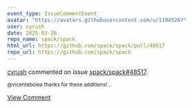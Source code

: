 ```yaml
---
event_type: IssueCommentEvent
avatar: "https://avatars.githubusercontent.com/u/1194526?"
user: cyrush
date: 2025-03-20
repo_name: spack/spack
html_url: https://github.com/spack/spack/pull/48517
repo_url: https://github.com/spack/spack
---
```


<a href='https://github.com/cyrush' target='_blank'>cyrush</a> commented on issue <a href='https://github.com/spack/spack/pull/48517' target='_blank'>spack/spack#48517</a>.

<small>@vicentebolea thanks for these additions!...</small>

<a href='https://github.com/spack/spack/pull/48517' target='_blank'>View Comment</a>